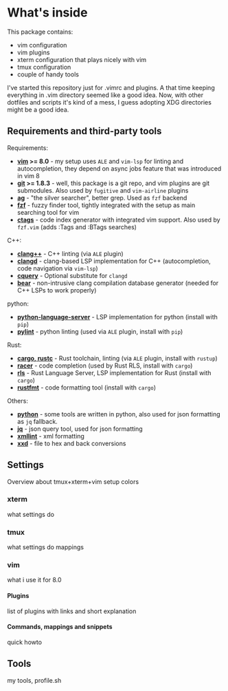 # What's inside
This package contains:
* vim configuration
* vim plugins
* xterm configuration that plays nicely with vim
* tmux configuration
* couple of handy tools

I've started this repository just for .vimrc and plugins. A that time keeping everything in .vim directory seemed like a good idea.
Now, with other dotfiles and scripts it's kind of a mess, I guess adopting XDG directories might be a good idea.

## Requirements and third-party tools

Requirements:
* **[vim](https://www.vim.org/) >= 8.0** - my setup uses `ALE` and `vim-lsp` for linting and autocompletion, they depend on async jobs feature that was introduced in vim 8
* **[git](https://git-scm.com/) >= 1.8.3** - well, this package is a git repo, and vim plugins are git submodules. Also used by `fugitive` and `vim-airline` plugins
* **[ag](https://geoff.greer.fm/ag/)** - "the silver searcher", better grep. Used as `fzf` backend
* **[fzf](https://github.com/junegunn/fzf)** - fuzzy finder tool, tightly integrated with the setup as main searching tool for vim
* **[ctags](http://ctags.sourceforge.net/)** - code index generator with integrated vim support. Also used by `fzf.vim` (adds :Tags and :BTags searches)

C++:
* **[clang++](https://clang.llvm.org/)** - C++ linting (via `ALE` plugin)
* **[clangd](https://clang.llvm.org/extra/clangd.html)** - clang-based LSP implementation for C++ (autocompletion, code navigation via `vim-lsp`)
* **[cquery](https://github.com/cquery-project/cquery)** - Optional substitute for `clangd`
* **[bear](https://github.com/rizsotto/Bear)** - non-intrusive clang compilation database generator (needed for C++ LSPs to work properly)

python:
* **[python-language-server](https://github.com/palantir/python-language-server)** - LSP implementation for python (install with `pip`)
* **[pylint](https://www.pylint.org/)** - python linting (used via `ALE` plugin, install with `pip`)

Rust:
* **[cargo, rustc](https://rustup.rs/)** - Rust toolchain, linting (via `ALE` plugin, install with `rustup`)
* **[racer](https://github.com/racer-rust/racer)** - code completion (used by Rust RLS, install with `cargo`)
* **[rls](https://github.com/rust-lang-nursery/rls)** - Rust Language Server, LSP implementation for Rust (install with `cargo`)
* **[rustfmt](https://github.com/rust-lang-nursery/rustfmt)** - code formatting tool (install with `cargo`)

Others:
* **[python](https://www.python.org/)** - some tools are written in python, also used for json formatting as `jq` fallback.
* **[jq](https://stedolan.github.io/jq/)** - json query tool, used for json formatting
* **[xmllint](http://xmlsoft.org/xmllint.html)** - xml formatting
* **[xxd](https://linux.die.net/man/1/xxd)** - file to hex and back conversions

## Settings
Overview about tmux+xterm+vim setup
colors

### xterm
what settings do

### tmux
what settings do
mappings

### vim
what i use it for
8.0

#### Plugins
list of plugins with links and short explanation

#### Commands, mappings and snippets
quick howto

## Tools
my tools, profile.sh
